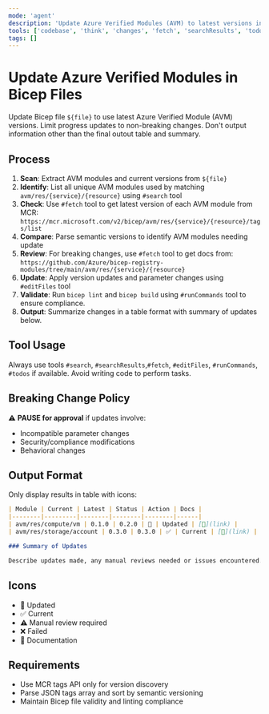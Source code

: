 ```yaml
---
mode: 'agent'
description: 'Update Azure Verified Modules (AVM) to latest versions in Bicep files.'
tools: ['codebase', 'think', 'changes', 'fetch', 'searchResults', 'todos', 'editFiles', 'search', 'runCommands', 'bicepschema', 'azure_get_schema_for_Bicep']
tags: []
---
```

# Update Azure Verified Modules in Bicep Files

Update Bicep file `${file}` to use latest Azure Verified Module (AVM) versions. Limit progress updates to non-breaking changes. Don't output information other than the final outout table and summary.

## Process

1. **Scan**: Extract AVM modules and current versions from `${file}`
1. **Identify**: List all unique AVM modules used by matching `avm/res/{service}/{resource}` using `#search` tool
1. **Check**: Use `#fetch` tool to get latest version of each AVM module from MCR: `https://mcr.microsoft.com/v2/bicep/avm/res/{service}/{resource}/tags/list`
1. **Compare**: Parse semantic versions to identify AVM modules needing update
1. **Review**: For breaking changes, use `#fetch` tool to get docs from: `https://github.com/Azure/bicep-registry-modules/tree/main/avm/res/{service}/{resource}`
1. **Update**: Apply version updates and parameter changes using `#editFiles` tool
1. **Validate**: Run `bicep lint` and `bicep build` using `#runCommands` tool to ensure compliance.
1. **Output**: Summarize changes in a table format with summary of updates below.

## Tool Usage

Always use tools `#search`, `#searchResults`,`#fetch`, `#editFiles`, `#runCommands`, `#todos` if available. Avoid writing code to perform tasks.

## Breaking Change Policy

⚠️ **PAUSE for approval** if updates involve:

- Incompatible parameter changes
- Security/compliance modifications
- Behavioral changes

## Output Format

Only display results in table with icons:

```markdown
| Module | Current | Latest | Status | Action | Docs |
|--------|---------|--------|--------|--------|------|
| avm/res/compute/vm | 0.1.0 | 0.2.0 | 🔄 | Updated | [📖](link) |
| avm/res/storage/account | 0.3.0 | 0.3.0 | ✅ | Current | [📖](link) |

### Summary of Updates

Describe updates made, any manual reviews needed or issues encountered.
```

## Icons

- 🔄 Updated
- ✅ Current
- ⚠️ Manual review required
- ❌ Failed
- 📖 Documentation

## Requirements

- Use MCR tags API only for version discovery
- Parse JSON tags array and sort by semantic versioning
- Maintain Bicep file validity and linting compliance
